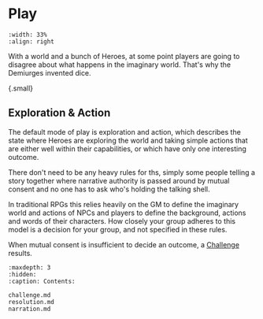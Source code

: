 # Play

```{image} /_static/dragon.jpg
:width: 33%
:align: right
```


With a world and  a bunch of Heroes, at some point players are going to
disagree about what happens in the imaginary world.  That's why the 
Demiurges invented dice.  

{.small}
## Exploration & Action

The default mode of play is exploration and action, which describes 
the state where Heroes are exploring the world and taking simple 
actions that are either well within their capabilities, or which have
only one interesting outcome. 

There don't need to be any heavy rules for ths, simply some people 
telling a story together where narrative authority is passed around 
by mutual consent and no one has to ask who's holding the talking 
shell. 

In traditional RPGs this relies heavily on the GM to define the 
imaginary world and actions of NPCs and players to define the 
background, actions and words of their characters.  How closely
your group adheres to this model is a decision for your group, and 
not specified in these rules. 

When mutual consent is insufficient to decide an outcome, a 
[Challenge](challenge.md) results.



```{toctree}
:maxdepth: 3
:hidden: 
:caption: Contents:

challenge.md
resolution.md
narration.md
```